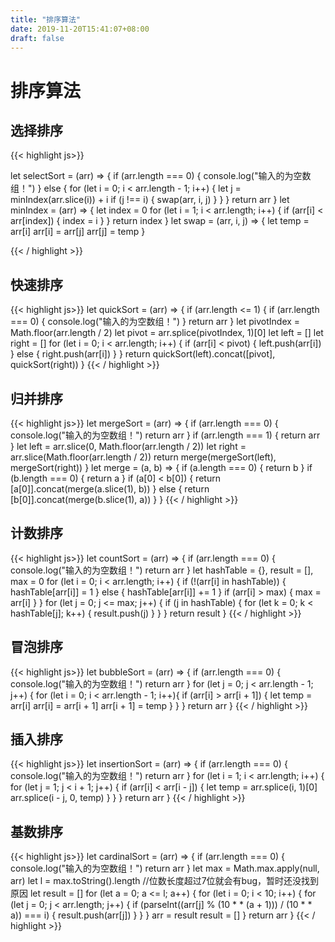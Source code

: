 ```yaml
---
title: "排序算法"
date: 2019-11-20T15:41:07+08:00
draft: false
---
```


# 排序算法

## 选择排序

{{< highlight js>}}

let selectSort = (arr) => {
  if (arr.length === 0) {
    console.log("输入的为空数组！")
  } else {
    for (let i = 0; i < arr.length - 1; i++) {
      let j = minIndex(arr.slice(i)) + i
      if (j !== i) {
        swap(arr, i, j)
      }
    }
  }
  return arr
}
let minIndex = (arr) => {
  let index = 0
  for (let i = 1; i < arr.length; i++) {
    if (arr[i] < arr[index]) {
      index = i
    }
  }
  return index
}
let swap = (arr, i, j) => {
  let temp = arr[i]
  arr[i] = arr[j]
  arr[j] = temp
} 

{{< / highlight >}}


## 快速排序
{{< highlight js>}}
let quickSort = (arr) => {
  if (arr.length <= 1) {
    if (arr.length === 0) {
      console.log("输入的为空数组！")
    }
    return arr
  }
  let pivotIndex = Math.floor(arr.length / 2)
  let pivot = arr.splice(pivotIndex, 1)[0]
  let left = []
  let right = []
  for (let i = 0; i < arr.length; i++) {
    if (arr[i] < pivot) {
      left.push(arr[i])
    } else {
      right.push(arr[i])
    }
  }
  return quickSort(left).concat([pivot], quickSort(right))
}
{{< / highlight >}}

## 归并排序
{{< highlight js>}}
let mergeSort = (arr) => {
  if (arr.length === 0) {
    console.log("输入的为空数组！")
    return arr
  }
  if (arr.length === 1) {
    return arr
  }
  let left = arr.slice(0, Math.floor(arr.length / 2))
  let right = arr.slice(Math.floor(arr.length / 2))
  return merge(mergeSort(left), mergeSort(right))
}
let merge = (a, b) => {
  if (a.length === 0) {
    return b
  }
  if (b.length === 0) {
    return a
  }
  if (a[0] < b[0]) {
    return [a[0]].concat(merge(a.slice(1), b))
  } else {
    return [b[0]].concat(merge(b.slice(1), a))
  }
}
{{< / highlight >}}

## 计数排序
{{< highlight js>}}
let countSort = (arr) => {
  if (arr.length === 0) {
    console.log("输入的为空数组！")
    return arr
  }
  let hashTable = {},
    result = [],
    max = 0
  for (let i = 0; i < arr.length; i++) {
    if (!(arr[i] in hashTable)) {
      hashTable[arr[i]] = 1
    } else {
      hashTable[arr[i]] += 1
    }
    if (arr[i] > max) {
      max = arr[i]
    }
  }
  for (let j = 0; j <= max; j++) {
    if (j in hashTable) {
      for (let k = 0; k < hashTable[j]; k++) {
        result.push(j)
      }
    }
  }
  return result
}
{{< / highlight >}}

## 冒泡排序
{{< highlight js>}}
let bubbleSort = (arr) => {
  if (arr.length === 0) {
    console.log("输入的为空数组！")
    return arr
  }
  for (let j = 0; j < arr.length - 1; j++) {
    for (let i = 0; i < arr.length - 1; i++){
      if (arr[i] > arr[i + 1]) {
        let temp = arr[i]
        arr[i] = arr[i + 1]
        arr[i + 1] = temp
      }
    }
  }
  return arr
}
{{< / highlight >}}

## 插入排序
{{< highlight js>}}
let insertionSort = (arr) => {
  if (arr.length === 0) {
    console.log("输入的为空数组！")
    return arr
  }
  for (let i = 1; i < arr.length; i++) {
    for (let j = 1; j < i + 1; j++) {
      if (arr[i] < arr[i - j]) {
        let temp = arr.splice(i, 1)[0]
        arr.splice(i - j, 0, temp)
      }
    }
  }
  return arr
}
{{< / highlight >}}
## 基数排序
{{< highlight js>}}
 let cardinalSort = (arr) => {
   if (arr.length === 0) {
     console.log("输入的为空数组！")
     return arr
   }
   let max = Math.max.apply(null, arr)
   let l = max.toString().length
   //位数长度超过7位就会有bug，暂时还没找到原因
   let result = []
   for (let a = 0; a <= l; a++) {
     for (let i = 0; i < 10; i++) {
       for (let j = 0; j < arr.length; j++) {
         if (parseInt((arr[j] % (10 * * (a + 1))) / (10 * * a)) === i) {
           result.push(arr[j])
         }
       }
     }
     arr = result
     result = []
   }
   return arr
 }
{{< / highlight >}}
